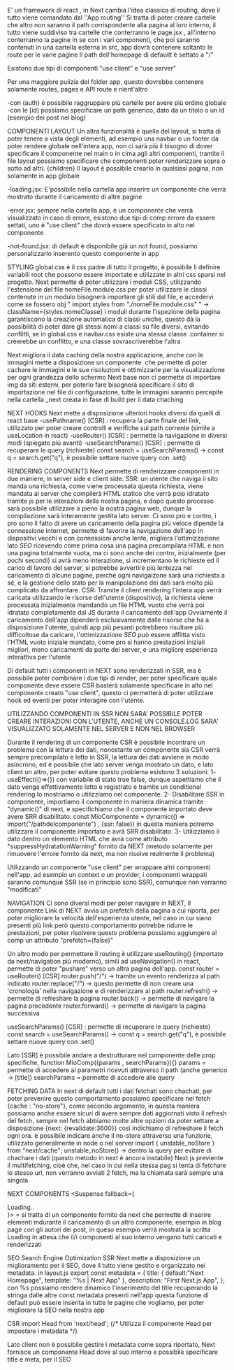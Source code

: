 E' un framework di react , in Next cambia l'idea classica di routing, dove il tutto viene comandato dal ''App routing''
Si tratta di poter creare cartelle che altro non saranno il path corrispondente alla pagina al loro interno, il tutto viene 
suddiviso tra cartelle che conterranno le page.jsx , all'interno conterranno la pagine in se con i vari componenti, che poi saranno
contenuti in una cartella esterna in src, app dovrà contenere soltanto le route per le varie pagine
Il path dell'homepage di defauilt è settato a "/"

Esistono due tipi di componenti "use client" e "use server"

Per una maggiore pulizia del folder app, questo dovrebbe contenere solamente routes, pages e API route e nient'altro

-con (auth) è possibile raggruppare più cartelle per avere più ordine globale
-con le [id] possiamo specificare un path generico, dato da un titolo o un id (esempio dei post nel blog)

COMPONENTI LAYOUT
Un altra funzionalità è quella del layout, si tratta di poter tenere a vista degli elementi, ad esempio una navbar o un footer da poter rendere globale nell'intera app, non ci sarà più il bisogno di dover specificare il componente nel main o in cima agli altri componenti, tramite il file layout possiamo specificare che componenti poter renderizzare sopra o sotto ad altri. {children}
Il layout è possibile crearlo in qualsiasi pagina, non solamente in app globale

-loading.jsx: E'possibile nella cartella app inserire un componente che verrà mostrato durante il caricamento di altre pagine

-error.jsx: sempre nella cartella app, è un componente che verrà visualizzato in caso di errore, esistono due tipi di comp errore
da essere settati, uno è "use client" che dovrà essere specificato in alto nel componente

-not-found.jsx: di default è disponibile già un not found, possiamo personalizzarlo inserento questo componente in app  

STYLING
global.css è il css padre di tutto il progetto, è possibile li definire variabili root che possono essere importate e utilizzate 
in altri css sparsi nel progetto.
Next permette di poter utilizzare i moduli CSS, utilizzando l'estensione del file nomeFile.module.css
per poter utilizzare le classi contenute in un modulo bisognerà importare gli stili dal file, e accedervi come se fossero obj
" import styles from "./nomeFile.module.css" " -> className={styles.nomeClasse}
i moduli durante l'ispezione della pagina garantiscono la creazione automatica di classi uniche, questo dà la possibilità di poter
dare gli stessi nomi a classi su file diversi, evitando conflitti, se in global.css e navbar.css esiste una stessa classe 
.container si creerebbe un conflitto, e una classe sovrascriverebbe l'altra

Next migliora il data caching della nostra applicazione, anche con le immagini mette a disposizione un componente <Image/> che permette di poter cachare le immagini e le sue risoluzioni e ottimizzarle per la visualizzazione per ogni grandezza dello schermo
Next base non ci permette di importare img da siti esterni, per poterlo fare bisognerà specificare il sito di importazione nel file di configurazione, tutte le immagini saranno percepite nella cartella _next creata in fase di build per il data chaching

NEXT HOOKS
Next mette a disposizione ulteriori hooks diversi da quelli di react base
-usePathname() [CSR] : recupera la parte finale del link, utilizzato per poter creare controlli e verifiche sul path corrente (simile a useLocation in react)
-useRouter() [CSR] : permette la navigazione in diversi modi (spiegato più avanti)
-useSearchParams() [CSR] : permette di recuperare le query (richieste)
const search = useSearchParams() -> const q = search.get("q"),  è possibile settare nuove query con .set()

RENDERING COMPONENTS
Next permette di renderizzare componenti in due maniere, in server side e client side.
SSR: un utente che naviga il sito manda una richiesta, come viene processata questa richiesta, viene mandata al server che 
    compilerà HTML statico che verrà poio idratato tramite js per le interazioni della nostra pagina, e dopo questo processo
    sarà possibile utilizzare a pieno la nostra pagina web, dunque la compilazione sarà interamente gestita lato server.
    Ci sono pro e contro, i pro sono il fatto di avere un caricamento della pagina più veloce dipende la connessione internet,
    permette di favorire la navigazione dell'app in dispositivi vecchi e con connessioni anche lente, migliora l'ottimizzazione lato *SEO* ricevendo come prima cosa una pagina precompilata HTML e non una pagina totalmente vuota, ma ci sono anche dei contro, inizialmente (per pochi secondi) si avrà meno interazione, si incrementano le richieste ed il carico di lavoro del server, si potrebbe avvertirè più lentezza nel caricamento di alcune pagine, perchè ogni navigaizone sarà una richiesta a sè, e la gestione dello stato per la manipolazione dei dati sarà molto più complicato da affrontare.
CSR: Tramite il client rendering l'intera app verrà caricata utilizzando le risorse dell'utente (dispositivo), la richiesta viene
    processata inizialmente mandando un file HTML vuoto che verrà poi idratato completamente dal JS durante il caricamento dell'app
    Ovviamente il caricamento dell'app dipenderà esclusivamente dalle risorse che ha a disposizione l'utente, quindi app più pesanti potrebbero risultare più difficoltose da caricare, l'ottimizzazione *SEO* può essere afflitta visto l'HTML vuoto iniziale mandato, come pro si hanno prestazioni iniziali migliori, meno caricamenti da parte del server, e una migliore esperienza interattiva per l'utente

Di default tutti i componenti in NEXT sono renderizzati in SSR, ma è possibile poter combinare i due tipi di render, per poter specificare quale componente deve essere CSR basterà solamente specificare in alto nel componente creato "use client", questo ci permetterà di poter utilizzare hook ed eventi per poter interagire con l'utente. 

UTILIZZANDO COMPONENTI IN SSR NON SARA' POSSIBILE POTER CREARE INTERAZIONI CON L'UTENTE, ANCHE UN CONSOLE.LOG SARA' VISUALIZZATO SOLAMENTE NEL SERVER E NON NEL BROWSER

Durante il rendering di un componente CSR è possibile incontrare un problema con la lettura dei dati, nonostante un componente sia CSR verrà sempre precompilato e letto in SSR, la lettura dei dati avviene in modo asincrono, ed è possibile che lato server venga mostrato un dato, e lato client un altro, per poter evitare questo problema esistono 3 soluzioni:
1- useEffect(()=>{}) con variabile di stato true false, dunque aspettiamo che il dato venga effettivamente letto e registrato e
    tramite un conditional rendering lo mostriamo o utilizziamo nel componente.
2- Disabilitare SSR in componente, importiamo il componente in maniera dinamica tramite "dynamic()" di next, e specifichiamo che
    il componente importato deve avere SRR disabilitato:
    const MioComponente = dynamic(() => import("/pathdelcomponente") , {ssr: false})
    in questa maniera potremo utilizzare il componente importato e avrà SRR disabilitato.
3- Utilizziamo il dato dentro un elemento HTML che avrà come attributo "suppressHydratationWarning" fornito da NEXT
    (metodo solamente per rimuovere l'errore fornito da next, ma non risolve realmente il problema)

Utilizzando un componente "use client" per wrappare altri componenti nell'app, ad esempio un context o un provider, i componenti wrappati saranno comunque SSR (se in principio sono SSR), comunque non verranno "modificati"

NAVIGATION
Ci sono diversi modi per poter navigare in NEXT,
Il componente Link di NEXT avvia un prefetch della pagina a cui riporta, per poter migliorare la velocità dell'esperienza utente, nel caso in cui siano presenti più link però questo comportamento potrebbe ridurre le prestazioni, per poter risolvere questo problema possiamo aggiungere al comp un attributo "prefetch={false}"

Un altro modo per permettere il routing è utilizzare useRouting() (importato da next/navigation più moderno), simili ad useNavigation() in react, permette di poter "pushare" verso un altra pagina dell'app. 
const router = useRouter() [CSR]
router.push("/") -> tramite un evento renderizza al path indicato 
router.replace("/") -> questo permette di non creare una 'cronologia' nella navigazione e di renderizzare al path
router.refresh() -> permette di refreshare la pagina 
router.back() -> permette di navigare la pagina precedente
router.forward() -> permette di navigare la pagina successiva

useSearchParams() [CSR] : permette di recuperare le query (richieste)
const search = useSearchParams() -> const q = search.get("q"),  è possibile settare nuove query con .set()

Lato [SSR] è possibile andare a destrutturare nel componente delle prop specifiche, function MioComp({params , searchParams}){}
params = permette di accedere ai parametri ricevuti attraverso il path (anche generico -> [title])
searchParams = permette di accedere alle query 

FETCHING DATA
In next di default tutti i dati fetchati sono chachati, per poter prevenire questo comportamento possiamo specificare
nel fetch {cache : "no-store"}, come secondo argomento, in questa maniera possiamo anche essere sicuri di avere sempre dati
aggiornati visto il refresh del fetch, sempre nel fetch abbiamo molte altre opzioni da poter settare a disposizione
{next: {revalidate:3600}} così indichiamo di refreshare il fetch ogni ora.
è possibile indicare anche il no-store attraverso una funzione, utilizzato generalmente in node o nel server
import { unstable_noStore } from "next/cache"; unstable_noStore() -> dentro la query per evitare di chachare i dati
(questo metodo in next è ancora instabile)
Next js previente il multifetching, cioè che, nel caso in cui nella stessa pag si tenta di fetchare lo stesso url, non verranno avviati 2 fetch, ma la chiamata sarà sempre una singola

NEXT COMPONENTS
<Suspense fallback={<div>Loading..</div>}>
    <Altro div>
</Suspense> = si tratta di un componente fornito da next che permette di inserire elementi mdurante il caricamento di un altro componente, esempio in blog page con gli autori dei post, in queso esempio verrà mostrata la scritta Loading in attesa che il/i componenti al suo interno vengano tutti caricati e renderizzati

SEO Search Engine Optimization
SSR
Next mette a disposizione un miglioramento per il SEO, dove il tutto viene gestito e organizzato nei metadata.
in layout.js
export const metadata = {
    title: {
        default:"Next Homepage",
        template: "%s | Next App"
    },
    description: "First Next.js App",
};
con %s possiamo rendere dinamico l'inserimento del title recuperando la stringa dalle altre const metadata presenti nell'app
questa funzione di default può essere inserita in tutte le pagine che vogliamo, per poter migliorare la SEO nella nostra app

CSR
import Head from 'next/head';
{/* Utilizza il componente Head per impostare i metadata */}
<Head>
  <title>{metadata.title}</title>
  <meta name="description" content={metadata.description} />
</Head>
Lato client non è possibile gestire i metadata come sopra riportato, Next fornisce un componente Head dove al suo interno e possibile specificare title e meta, per il SEO 


